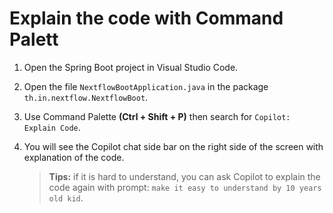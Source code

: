 
# Explain the code with Command Palett

1. Open the Spring Boot project in Visual Studio Code.
2. Open the file `NextflowBootApplication.java` in the package `th.in.nextflow.NextflowBoot`.
3. Use Command Palette **(Ctrl + Shift + P)** then search for `Copilot: Explain Code`.
4. You will see the Copilot chat side bar on the right side of the screen with explanation of the code.

    > **Tips:** if it is hard to understand, you can ask Copilot to explain the code again with prompt: `make it easy to understand by 10 years old kid`.
